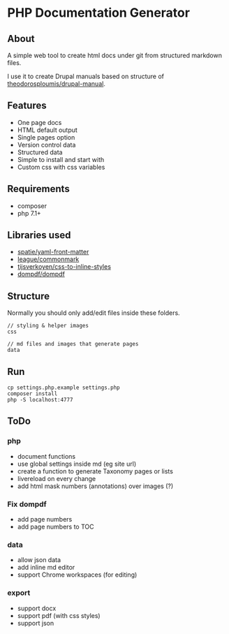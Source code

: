 # PHP Documentation Generator

## About
A simple web tool to create html docs under git from structured markdown files.

I use it to create Drupal manuals based on structure of 
[theodorosploumis/drupal-manual](https://github.com/theodorosploumis/drupal-manual).

## Features
- One page docs
- HTML default output
- Single pages option
- Version control data
- Structured data
- Simple to install and start with
- Custom css with css variables

## Requirements
- composer
- php 7.1+

## Libraries used
- [spatie/yaml-front-matter](https://github.com/spatie/yaml-front-matter)
- [league/commonmark](https://github.com/spatie/league/commonmark)
- [tijsverkoyen/css-to-inline-styles](https://github.com/tijsverkoyen/css-to-inline-styles)
- [dompdf/dompdf](https://github.com/dompdf/dompdf)


## Structure
Normally you should only add/edit files inside these folders.

```
// styling & helper images
css

// md files and images that generate pages
data

```

## Run
```
cp settings.php.example settings.php
composer install
php -S localhost:4777
```

## ToDo

### php
- document functions
- use global settings inside md (eg site url)
- create a function to generate Taxonomy pages or lists
- livereload on every change
- add html mask numbers (annotations) over images (?)

### Fix dompdf
- add page numbers
- add page numbers to TOC

### data
- allow json data
- add inline md editor
- support Chrome workspaces (for editing)

### export
- support docx
- support pdf (with css styles)
- support json
